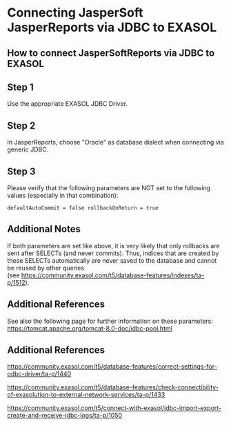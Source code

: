 # Connecting JasperSoft JasperReports via JDBC to EXASOL 
## How to connect JasperSoftReports via JDBC to EXASOL

## Step 1

Use the appropriate EXASOL JDBC Driver.

## Step 2

In JasperReports, choose "Oracle" as database dialect when connecting via generic JDBC.

## Step 3

Please verify that the following parameters are NOT set to the following values (especially in that combination):


```"noformat
defaultAutoCommit = false rollbackOnReturn = true 
```
## Additional Notes

If both parameters are set like above, it is very likely that only rollbacks are sent after SELECTs (and never commits). Thus, indices that are created by these SELECTs automatically are never saved to the database and cannot be reused by other queries (see <https://community.exasol.com/t5/database-features/indexes/ta-p/1512>).

## Additional References

See also the following page for further information on these parameters:  
<https://tomcat.apache.org/tomcat-8.0-doc/jdbc-pool.html>

## Additional References

<https://community.exasol.com/t5/database-features/correct-settings-for-odbc-driver/ta-p/1440>

<https://community.exasol.com/t5/database-features/check-connectibility-of-exasolution-to-external-network-services/ta-p/1433>

<https://community.exasol.com/t5/connect-with-exasol/jdbc-import-export-create-and-receive-jdbc-logs/ta-p/1050>

